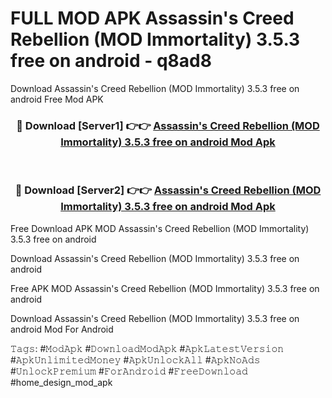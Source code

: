 # FULL MOD APK Assassin's Creed Rebellion (MOD Immortality) 3.5.3 free on android - q8ad8
Download Assassin's Creed Rebellion (MOD Immortality) 3.5.3 free on android Free Mod APK

<div align="center">
<h3>🔴 Download [Server1] 👉👉 <a href="https://apk-comot.site?title=Assassin's_Creed_Rebellion_(MOD_Immortality)_3.5.3_free_on_android">Assassin's Creed Rebellion (MOD Immortality) 3.5.3 free on android Mod Apk</a></h3><br>

<h3>🔴 Download [Server2] 👉👉 <a href="https://apk-comot.site?title=Assassin's_Creed_Rebellion_(MOD_Immortality)_3.5.3_free_on_android">Assassin's Creed Rebellion (MOD Immortality) 3.5.3 free on android Mod Apk</a></h3>
</div>


Free Download APK MOD Assassin's Creed Rebellion (MOD Immortality) 3.5.3 free on android

Download Assassin's Creed Rebellion (MOD Immortality) 3.5.3 free on android 

Free APK MOD Assassin's Creed Rebellion (MOD Immortality) 3.5.3 free on android 

Download Assassin's Creed Rebellion (MOD Immortality) 3.5.3 free on android Mod For Android

𝚃𝚊𝚐𝚜: #𝙼𝚘𝚍𝙰𝚙𝚔 #𝙳𝚘𝚠𝚗𝚕𝚘𝚊𝚍𝙼𝚘𝚍𝙰𝚙𝚔 #𝙰𝚙𝚔𝙻𝚊𝚝𝚎𝚜𝚝𝚅𝚎𝚛𝚜𝚒𝚘𝚗 #𝙰𝚙𝚔𝚄𝚗𝚕𝚒𝚖𝚒𝚝𝚎𝚍𝙼𝚘𝚗𝚎𝚢 #𝙰𝚙𝚔𝚄𝚗𝚕𝚘𝚌𝚔𝙰𝚕𝚕 #𝙰𝚙𝚔𝙽𝚘𝙰𝚍𝚜 #𝚄𝚗𝚕𝚘𝚌𝚔𝙿𝚛𝚎𝚖𝚒𝚞𝚖 #𝙵𝚘𝚛𝙰𝚗𝚍𝚛𝚘𝚒𝚍 #𝙵𝚛𝚎𝚎𝙳𝚘𝚠𝚗𝚕𝚘𝚊𝚍 #home_design_mod_apk
